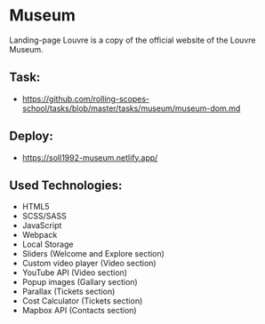 # Museum
Landing-page Louvre is a copy of the official website of the Louvre Museum.

## Task:
- https://github.com/rolling-scopes-school/tasks/blob/master/tasks/museum/museum-dom.md

## Deploy: 
- https://soll1992-museum.netlify.app/

## Used Technologies:
- HTML5
- SCSS/SASS
- JavaScript
- Webpack
- Local Storage
- Sliders (Welcome and Explore section)
- Custom video player (Video section)
- YouTube API (Video section)
- Popup images (Gallary section)
- Parallax (Tickets section)
- Cost Calculator (Tickets section)
- Mapbox API (Contacts section)
